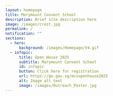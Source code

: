 ```yaml
---
layout: homepage
title: Marymount Convent School
description: Brief site description here
image: /images/crest.jpg
permalink: /
notification: ""
sections:
  - hero:
      background: /images/Homepage/V4.gif
  - infopic:
      title: Open House 2025
      subtitle: Marymount Convent School
      id: infopic
      button: Click here for registration
      url: https://go.gov.sg/mcsopenhouse2025
      alt: Image alt text
      image: /images/Outreach_Poster.jpg
---
```

